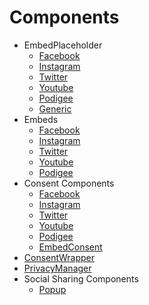 # Components

* EmbedPlaceholder
  * [Facebook](EmbedFacebookPlaceholder#placeholder-component-for-facebook-embeds)
  * [Instagram](EmbedInstagramPlaceholder#placeholder-component-for-instagram-embeds)
  * [Twitter](EmbedTwitterPlaceholder#placeholder-component-for-twitter-embeds)
  * [Youtube](EmbedYoutubePlaceholder#placeholder-component-for-youtube-embeds)
  * [Podigee](EmbedPodigeePlaceholder#placeholder-component-for-podigee-embeds)
  * [Generic](EmbedPlaceholder#placeholder-component-for-generic-embeds)
* Embeds
  * [Facebook](EmbedFacebook#component-for-facebook-embeds)
  * [Instagram](EmbedInstagram#component-for-instagram-embeds)
  * [Twitter](EmbedTwitter#component-for-twitter-embeds)
  * [Youtube](EmbedYoutube#component-for-youtube-embeds)
  * [Podigee](EmbedPodigee#component-for-podigee-embeds)
* Consent Components
  * [Facebook](EmbedFacebookConsent#consent-component-for-facebook-embeds)
  * [Instagram](EmbedInstagramConsent#consent-component-for-instagram-embeds)
  * [Twitter](EmbedTwitterConsent#consent-component-for-twitter-embeds)
  * [Youtube](EmbedYoutubeConsent#consent-component-for-youtube-embeds)
  * [Podigee](EmbedPodigeeConsent#consent-component-for-podigee-embeds)
  * [EmbedConsent](ConsentWrapper#generic-consent-component)
* [ConsentWrapper](ConsentWrapper#consent-wrapper-component)
* [PrivacyManager](PrivacyManager#privacymanager-component)
* Social Sharing Components
   * [Popup](SocialSharingPopup#component-for-social-sharing-popup)
